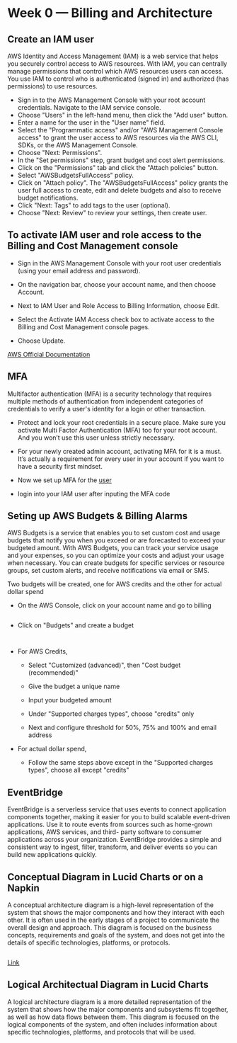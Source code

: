 # Week 0 — Billing and Architecture

## Create an IAM user

AWS Identity and Access Management (IAM) is a web service that helps you securely control access to AWS resources. With IAM, you can centrally manage permissions that control which AWS resources users can access. You use IAM to control who is authenticated (signed in) and authorized (has permissions) to use resources.

* Sign in to the AWS Management Console with your root account credentials. Navigate to the IAM service console.
* Choose "Users" in the left-hand menu, then click the "Add user" button.
* Enter a name for the user in the "User name" field.
* Select the "Programmatic access" and/or "AWS Management Console access" to grant the user access to AWS resources via the AWS CLI, SDKs, or the AWS Management Console.
* Choose "Next: Permissions".
* In the "Set permissions" step, grant budget and cost alert permissions.
* Click on the "Permissions" tab and click the "Attach policies" button.
* Select "AWSBudgetsFullAccess" policy.
* Click on "Attach policy". The "AWSBudgetsFullAccess" policy grants the user full access to create, edit and delete budgets and also to receive budget notifications.
* Click "Next: Tags" to add tags to the user (optional).
* Choose "Next: Review" to review your settings, then create user.

## To activate IAM user and role access to the Billing and Cost Management console


* Sign in the AWS Management Console with your root user credentials (using your email address and password).

* On the navigation bar, choose your account name, and then choose Account.

* Next to IAM User and Role Access to Billing Information, choose Edit.

* Select the Activate IAM Access check box to activate access to the Billing and Cost Management console pages.

* Choose Update.

[AWS Official Documentation](https://docs.aws.amazon.com/IAM/latest/UserGuide/tutorial_billing.html?icmpid=docs_iam_console#tutorial-billing-step1)

## MFA

Multifactor authentication (MFA) is a security technology that requires multiple methods of authentication from independent categories of credentials to verify a user's identity for a login or other transaction. 

* Protect and lock your root credentials in a secure place. Make sure you activate Multi Factor Authentication (MFA) too for your root account. And you won’t use this user unless strictly necessary.

* For your newly created admin account, activating MFA for it is a must. It’s actually a requirement for every user in your account if you want to have a security first mindset.

* Now we set up MFA for the [user](https://docs.aws.amazon.com/IAM/latest/UserGuide/id_credentials_mfa_enable_virtual.html)

* login into your IAM user after inputing the MFA code

## Seting up AWS Budgets & Billing Alarms

AWS Budgets is a service that enables you to set custom cost and usage budgets that notify you when you exceed or are forecasted to exceed your budgeted amount. With AWS Budgets, you can track your service usage and your expenses, so you can optimize your costs and adjust your usage when necessary. You can create budgets for specific services or resource groups, set custom alerts, and receive notifications via email or SMS.

Two budgets will be created, one for AWS credits and the other for actual dollar spend

* On the AWS Console, click on your account name and go to billing

![]()

* Click on "Budgets" and create a budget

![]()

![]()

* For AWS Credits,
  * Select "Customized (advanced)", then "Cost budget (recommended)"
  ![]()

  * Give the budget a unique name
  ![]()

  * Input your budgeted amount
  ![]()

  * Under "Supported charges types", choose "credits" only
  ![]()
  ![]()

  * Next and configure threshold for 50%, 75% and 100% and email address
  ![]()
  ![]()
  ![]()

* For actual dollar spend, 
  * Follow the same steps above except in the "Supported charges types", choose all except "credits"
  ![]()

## EventBridge

EventBridge is a serverless service that uses events to connect application components together, making it easier for you to build scalable event-driven applications. Use it to route events from sources such as home-grown applications, AWS services, and third- party software to consumer applications across your organization. EventBridge provides a simple and consistent way to ingest, filter, transform, and deliver events so you can build new applications quickly.

## Conceptual Diagram in Lucid Charts or on a Napkin

A conceptual architecture diagram is a high-level representation of the system that shows the major components and how they interact with each other. It is often used in the early stages of a project to communicate the overall design and approach. This diagram is focused on the business concepts, requirements and goals of the system, and does not get into the details of specific technologies, platforms, or protocols.

![]()

[Link](https://lucid.app/lucidchart/ba03d85a-41c1-45f1-9e3b-da36b4acb287/edit?viewport_loc=180%2C-62%2C1306%2C756%2C0_0&invitationId=inv_922c0a19-dccc-46e0-aad6-fb33b7a35c71)


## Logical Architectual Diagram in Lucid Charts

A logical architecture diagram is a more detailed representation of the system that shows how the major components and subsystems fit together, as well as how data flows between them. This diagram is focused on the logical components of the system, and often includes information about specific technologies, platforms, and protocols that will be used.

